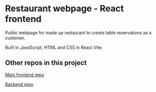 # Restaurant webpage - React frontend

Public webpage for made up restaurant to create table reservations as a customer.

Built in JavaScript, HTML and CSS in React Vite.

## Other repos in this project
[Main frontend repo](https://github.com/chasweley/restaurant-webpage-main-frontend)

[Backend repo](https://github.com/chasweley/restaurant-webpage-backend)
